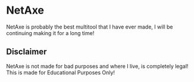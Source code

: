 # NetAxe
NetAxe is probably the best multitool that I have ever made, I will be continuing making it for a long time!

## Disclaimer
NetAxe is not made for bad purposes and where I live, is completely legal!
This is made for Educational Purposes Only!
